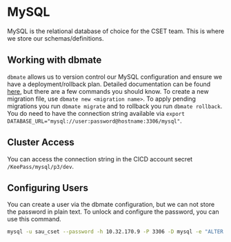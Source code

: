 # MySQL
MySQL is the relational database of choice for the CSET team. This is where we store our schemas/definitions.

## Working with dbmate
`dbmate` allows us to version control our MySQL configuration and ensure we have a deployment/rollback plan. Detailed documentation can be found [here](https://github.com/amacneil/dbmate), but there are a few commands you should know. To create a new migration file, use `dbmate new <migration name>`. To apply pending migrations you run `dbmate migrate` and to rollback you run `dbmate rollback`. You do need to have the connection string available via `export DATABASE_URL="mysql://user:password@hostname:3306/mysql"`.

## Cluster Access
You can access the connection string in the CICD account secret `/KeePass/mysql/p3/dev`.

## Configuring Users
You can create a user via the dbmate configuration, but we can not store the password in plain text. To unlock and configure the password, you can use this command.
```sh
mysql -u sau_cset --password -h 10.32.170.9 -P 3306 -D mysql -e "ALTER USER rancher IDENTIFIED BY '<changeme>' ACCOUNT UNLOCK;"
```

